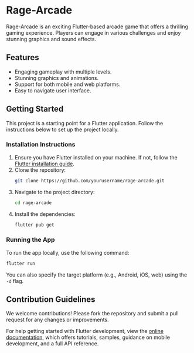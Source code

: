 # Rage-Arcade

Rage-Arcade is an exciting Flutter-based arcade game that offers a thrilling gaming experience. Players can engage in various challenges and enjoy stunning graphics and sound effects.

## Features
- Engaging gameplay with multiple levels.
- Stunning graphics and animations.
- Support for both mobile and web platforms.
- Easy to navigate user interface.

## Getting Started

This project is a starting point for a Flutter application. Follow the instructions below to set up the project locally.

### Installation Instructions
1. Ensure you have Flutter installed on your machine. If not, follow the [Flutter installation guide](https://docs.flutter.dev/get-started/install).
2. Clone the repository:
   ```bash
   git clone https://github.com/yourusername/rage-arcade.git
   ```
3. Navigate to the project directory:
   ```bash
   cd rage-arcade
   ```
4. Install the dependencies:
   ```bash
   flutter pub get
   ```

### Running the App
To run the app locally, use the following command:
```bash
flutter run
```
You can also specify the target platform (e.g., Android, iOS, web) using the `-d` flag.

## Contribution Guidelines
We welcome contributions! Please fork the repository and submit a pull request for any changes or improvements.

For help getting started with Flutter development, view the [online documentation](https://docs.flutter.dev/), which offers tutorials, samples, guidance on mobile development, and a full API reference.
